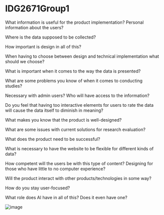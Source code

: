 # IDG2671Group1

What information is useful for the product implementation? Personal information about the users?

Where is the data supposed to be collected?

How important is design in all of this?

When having to choose between design and technical implementation what should we choose?

What is important when it comes to the way the data is presented?

What are some problems you know of when it comes to conducting studies?

Necessary with admin users? Who will have access to the information?

Do you feel that having too interactive elements for users to rate the data will cause the data itself to diminish in meaning?

What makes you know that the product is well-designed?

What are some issues with current solutions for research evaluation?

What does the product need to be successful?

What is necessary to have the website to be flexible for different kinds of data?

How competent will the users be with this type of content? Designing for those who have little to no computer experience?

Will the product interact with other products/technologies in some way?

How do you stay user-focused?

What role does AI have in all of this? Does it even have one?


![image](https://github.com/user-attachments/assets/e4e2ae78-b86a-4d80-9f9a-16d2379e66d7)
